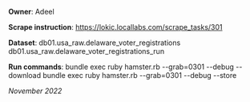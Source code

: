 **Owner**: Adeel
 
**Scrape instruction**: https://lokic.locallabs.com/scrape_tasks/301

**Dataset**: db01.usa_raw.delaware_voter_registrations
             db01.usa_raw.delaware_voter_registrations_run

**Run commands**: bundle exec ruby hamster.rb --grab=0301 --debug --download
                  bundle exec ruby hamster.rb --grab=0301 --debug --store

_November 2022_
